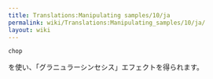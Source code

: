 ```yaml
---
title: Translations:Manipulating samples/10/ja
permalink: wiki/Translations:Manipulating_samples/10/ja/
layout: wiki
---
```


``` Haskell
chop
```

を使い、「グラニュラーシンセシス」エフェクトを得られます。

